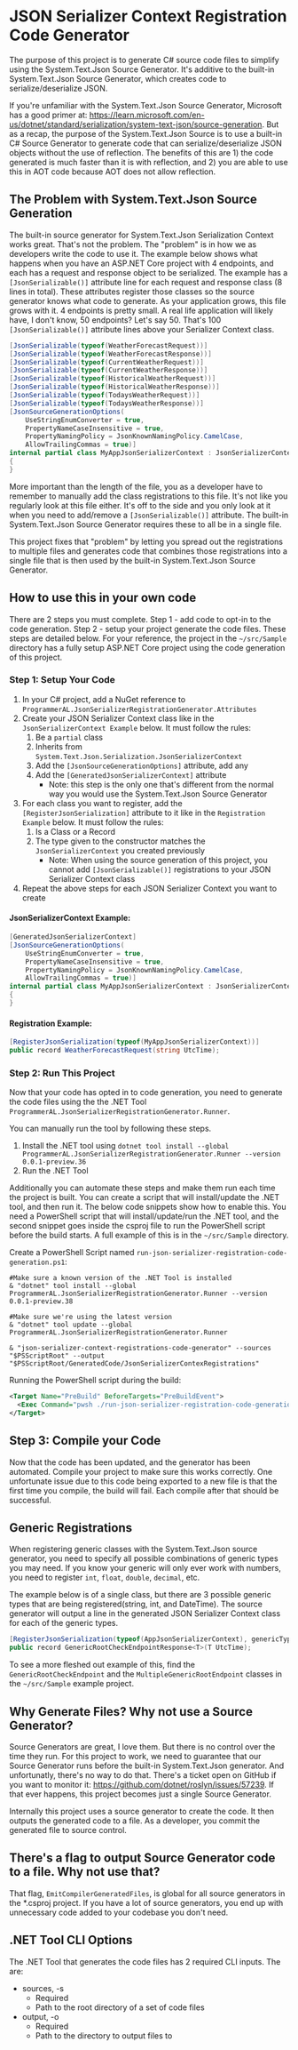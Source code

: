 # JSON Serializer Context Registration Code Generator

The purpose of this project is to generate C# source code files to simplify using the System.Text.Json Source Generator. It's additive to the built-in System.Text.Json Source Generator, which creates code to serialize/deserialize JSON.

If you're unfamiliar with the System.Text.Json Source Generator, Microsoft has a good primer at: https://learn.microsoft.com/en-us/dotnet/standard/serialization/system-text-json/source-generation. But as a recap, the purpose of the System.Text.Json Source is to use a built-in C# Source Generator to generate code that can serialize/deserialize JSON objects without the use of reflection. The benefits of this are 1) the code generated is much faster than it is with reflection, and 2) you are able to use this in AOT code because AOT does not allow reflection.

## The Problem with System.Text.Json Source Generation

The built-in source generator for System.Text.Json Serialization Context works great. That's not the problem. The "problem" is in how we as developers write the code to use it. The example below shows what happens when you have an ASP.NET Core project with 4 endpoints, and each has a request and response object to be serialized. The example has a `[JsonSerializable()]` attribute line for each request and response class (8 lines in total). These attributes register those classes so the source generator knows what code to generate. As your application grows, this file grows with it. 4 endpoints is pretty small. A real life application will likely have, I don't know, 50 endpoints? Let's say 50. That's 100 `[JsonSerializable()]` attribute lines above your Serializer Context class. 

```csharp
[JsonSerializable(typeof(WeatherForecastRequest))]
[JsonSerializable(typeof(WeatherForecastResponse))]
[JsonSerializable(typeof(CurrentWeatherRequest))]
[JsonSerializable(typeof(CurrentWeatherResponse))]
[JsonSerializable(typeof(HistoricalWeatherRequest))]
[JsonSerializable(typeof(HistoricalWeatherResponse))]
[JsonSerializable(typeof(TodaysWeatherRequest))]
[JsonSerializable(typeof(TodaysWeatherResponse))]
[JsonSourceGenerationOptions(
    UseStringEnumConverter = true,
    PropertyNameCaseInsensitive = true,
    PropertyNamingPolicy = JsonKnownNamingPolicy.CamelCase,
    AllowTrailingCommas = true)]
internal partial class MyAppJsonSerializerContext : JsonSerializerContext
{
}
```

More important than the length of the file, you as a developer have to remember to manually add the class registrations to this file. It's not like you regularly look at this file either. It's off to the side and you only look at it when you need to add/remove a `[JsonSerializable()]` attribute. The built-in System.Text.Json Source Generator requires these to all be in a single file.

This project fixes that "problem" by letting you spread out the registrations to multiple files and generates code that combines those registrations into a single file that is then used by the built-in System.Text.Json Source Generator.

## How to use this in your own code

There are 2 steps you must complete. Step 1 - add code to opt-in to the code generation. Step 2 - setup your project generate the code files. These steps are detailed below. For your reference, the project in the `~/src/Sample` directory has a fully setup ASP.NET Core project using the code generation of this project.

### Step 1: Setup Your Code

1. In your C# project, add a NuGet reference to `ProgrammerAL.JsonSerializerRegistrationGenerator.Attributes`
1. Create your JSON Serializer Context class like in the `JsonSerializerContext Example` below. It must follow the rules:
    1. Be a `partial` class
    1. Inherits from `System.Text.Json.Serialization.JsonSerializerContext`
    1. Add the `[JsonSourceGenerationOptions]` attribute, add any
    1. Add the `[GeneratedJsonSerializerContext]` attribute
        - Note: this step is the only one that's different from the normal way you would use the System.Text.Json Source Generator
1. For each class you want to register, add the `[RegisterJsonSerialization]` attribute to it like in the `Registration Example` below. It must follow the rules:
    1. Is a Class or a Record
    1. The type given to the constructor matches the `JsonSerializerContext` you created previously
        - Note: When using the source generation of this project, you cannot add `[JsonSerializable()]` registrations to your JSON Serializer Context class
1. Repeat the above steps for each JSON Serializer Context you want to create


#### JsonSerializerContext Example:
```csharp
[GeneratedJsonSerializerContext]
[JsonSourceGenerationOptions(
    UseStringEnumConverter = true,
    PropertyNameCaseInsensitive = true,
    PropertyNamingPolicy = JsonKnownNamingPolicy.CamelCase,
    AllowTrailingCommas = true)]
internal partial class MyAppJsonSerializerContext : JsonSerializerContext
{
}
```

#### Registration Example:
```csharp
[RegisterJsonSerialization(typeof(MyAppJsonSerializerContext))]
public record WeatherForecastRequest(string UtcTime);
```

### Step 2: Run This Project

Now that your code has opted in to code generation, you need to generate the code files using the the .NET Tool `ProgrammerAL.JsonSerializerRegistrationGenerator.Runner`.

You can manually run the tool by following these steps.

1. Install the .NET tool using `dotnet tool install --global ProgrammerAL.JsonSerializerRegistrationGenerator.Runner --version 0.0.1-preview.36`
1. Run the .NET Tool

Additionally you can automate these steps and make them run each time the project is built. You can create a script that will install/update the .NET tool, and then run it. The below code snippets show how to enable this. You need a PowerShell script that will install/update/run the .NET tool, and the second snippet goes inside the csproj file to run the PowerShell script before the build starts. A full example of this is in the `~/src/Sample` directory.

Create a PowerShell Script named `run-json-serializer-registration-code-generation.ps1`:

```console
#Make sure a known version of the .NET Tool is installed
& "dotnet" tool install --global ProgrammerAL.JsonSerializerRegistrationGenerator.Runner --version 0.0.1-preview.38

#Make sure we're using the latest version
& "dotnet" tool update --global ProgrammerAL.JsonSerializerRegistrationGenerator.Runner

& "json-serializer-context-registrations-code-generator" --sources "$PSScriptRoot" --output "$PSScriptRoot/GeneratedCode/JsonSerializerContexRegistrations"
```

Running the PowerShell script during the build:
```xml
<Target Name="PreBuild" BeforeTargets="PreBuildEvent">
  <Exec Command="pwsh ./run-json-serializer-registration-code-generation.ps1" />
</Target>
```

## Step 3: Compile your Code

Now that the code has been updated, and the generator has been automated. Compile your project to make sure this works correctly. One unfortunate issue due to this code being exported to a new file is that the first time you compile, the build will fail. Each compile after that should be successful.

## Generic Registrations

When registering generic classes with the System.Text.Json source generator, you need to specify all possible combinations of generic types you may need. If you know your generic will only ever work with numbers, you need to register `int`, `float`, `double`, `decimal`, etc.

The example below is of a single class, but there are 3 possible generic types that are being registered(string, int, and DateTime). The source generator will output a line in the generated JSON Serializer Context class for each of the generic types.

```csharp
[RegisterJsonSerialization(typeof(AppJsonSerializerContext), genericTypes: ["string", "int", "System.DateTime"])]
public record GenericRootCheckEndpointResponse<T>(T UtcTime);
```

To see a more fleshed out example of this, find the `GenericRootCheckEndpoint` and the `MultipleGenericRootEndpoint` classes in the `~/src/Sample` example project.

## Why Generate Files? Why not use a Source Generator?

Source Generators are great, I love them. But there is no control over the time they run. For this project to work, we need to guarantee that our Source Generator runs before the built-in System.Text.Json generator. And unfortunatly, there's no way to do that. There's a ticket open on GitHub if you want to monitor it: https://github.com/dotnet/roslyn/issues/57239. If that ever happens, this project becomes just a single Source Generator. 

Internally this project uses a source generator to create the code. It then outputs the generated code to a file. As a developer, you commit the generated file to source control.

## There's a flag to output Source Generator code to a file. Why not use that?

That flag, `EmitCompilerGeneratedFiles`, is global for all source generators in the *.csproj project. If you have a lot of source generators, you end up with unnecessary code added to your codebase you don't need.

## .NET Tool CLI Options

The .NET Tool that generates the code files has 2 required CLI inputs. The are:

- sources, -s
  - Required
  - Path to the root directory of a set of code files
- output, -o
  - Required
  - Path to the directory to output files to



